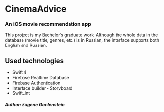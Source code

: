 # CinemaAdvice
### An iOS movie recommendation app
This project is my Bachelor’s graduate work. 
Although the whole data in the database (movie title, genres, etc.) is in Russian, the interface supports both English and Russian. 
## Used technologies 
- Swift 4
- Firebase Realtime Database 
- Firebase Authentication
- Interface builder - Storyboard 
- SwiftLint 
##### Author: Eugene Gordenstein
